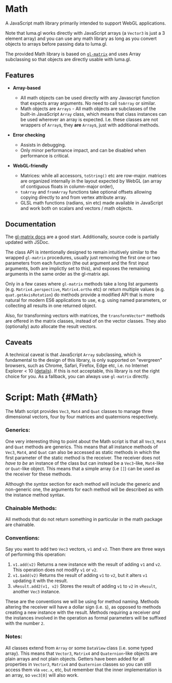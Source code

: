 # Math

A JavaScript math library primarily intended to support WebGL applications.

Note that luma.gl works directly with JavaScript arrays (a `Vector3` is just a 3 element array) and you can use any math library as long as you convert objects to arrays before passing data to luma.gl.

The provided Math library is based on [`gl-matrix`](http://glmatrix.net/) and uses Array subclassing so that objects are directly usable with luma.gl.


## Features

- **Array-based**
    - All math objects can be used directly with any Javascript
      function that expects array arguments. No need to call `toArray`
      or similar.
    - Math objects are `Arrays` - All math objects are subclasses of the built-in
      JavaScript `Array` class, which means that class instances can be used
      wherever an array is expected. I.e. these classes are not wrappers of
      `Array`s, they **are** `Array`s, just with additional methods.

- **Error checking**
    - Assists in debugging.
    - Only minor performance impact, and can be disabled when performance is critical.

- **WebGL-friendly**
    - Matrices: while all accessors, `toString()` etc are row-major.
      matrices are organized internally in the layout expected
      by WebGL (an array of contiguous floats in column-major order),
    - `toArray` and `fromArray` functions take optional offsets allowing
      copying directly to and from vertex attribute array.
    - GLSL math functions (radians, sin etc) made available in JavaScript
      and work both on scalars and vectors / math objects.


## Documentation

The [gl-matrix docs](http://glmatrix.net/docs/) are a good start.
Additionally, source code is partially updated with JSDoc.

The class API is intentionally designed to remain intuitively similar
to the wrapped `gl-matrix` procedures, usually just removing the first one
or two parameters from each function (the out argument and the first
input arguments, both are implictly set to this), and exposes the remaining
arguments in the same order as the gl-matrix api.

Only in a few cases where `gl-matrix` methods take a long list arguments
(e.g. `Matrix4.perspective`, `Matrix4.ortho` etc) or return multiple values
(e.g. `quat.getAxisRotation`) do methods provide a modified API
that is more natural for modern ES6 applications to use, e.g. using named
parameters, or collecting all results in one returned object.

Also, for transforming vectors with matrices, the `transformVector*` methods
are offered in the matrix classes, instead of on the vector classes. They
also (optionally) auto allocate the result vectors.


## Caveats

A technical caveat is that JavaScript `Array` subclassing, which is
fundamental to the design of this library, is only supported on "evergreen"
browsers, such as Chrome, Safari, Firefox, Edge etc,
i.e. no Internet Explorer < 10
([details](https://github.com/loganfsmyth/babel-plugin-transform-builtin-extend)).
If this is not acceptable, this library is not the right choice for you.
As a fallback, you can always use `gl-matrix` directly.


Script: Math {#Math}
===========================

The Math script provides `Vec3`, `Mat4` and `Quat` classes to manage three dimensional vectors, four by four matrices and quaternions respectively.

### Generics:

One very interesting thing to point about the Math script is that all `Vec3`, `Mat4` and `Quat` methods are generics. This means that all
instance methods of `Vec3`, `Mat4`, and `Quat` can also be accessed as static methods in which the first parameter of the static method is the receiver.
The receiver does not *have to be* an instance of the class but can instead be a `Vec3`-like, `Mat4`-like or `Quat`-like object.
This means that a simple array (i.e `[]`) can be used as the receiver for these methods.

Although the *syntax* section for each method will include the generic and non-generic one, the arguments for each method will be described as with the instance
method syntax.

### Chainable Methods:

All methods that do not return something in particular in the math package are chainable.

### Conventions:

Say you want to add two `Vec3` vectors, `v1` and `v2`. Then there are three ways of performing this operation:

1. `v1.add(v2)` Returns a new instance with the result of adding `v1` and `v2`. This operation does not modify `v1` or `v2`.
2. `v1.$add(v2)` Returns the result of adding `v1` to `v2`, but it alters `v1` updating it with the result.
3. `vResult.add2(v1, v2)` Stores the result of adding `v1` to `v2` in `vResult`, another `Vec3` instance.

These are the conventions we will be using for method naming. Methods altering the receiver will have a dollar sign (i.e. `$`), as opposed to
methods creating a new instance with the result. Methods requiring a receiver *and* the instances involved in the operation as formal parameters
will be suffixed with the number `2`.

### Notes:

All classes extend from `Array` or some
`DataView` class (i.e. some typed array). This means that `Vector3`, `Matrix4`
and `Quaternion`-like objects are plain arrays and not plain objects. Getters
have been added for all properties in `Vector3`, `Matrix4` and `Quaternion`
classes so you can still access them via `vec.x`, etc, but remember
that the inner implementation is an array, so `vec3[0]` will also
work.
